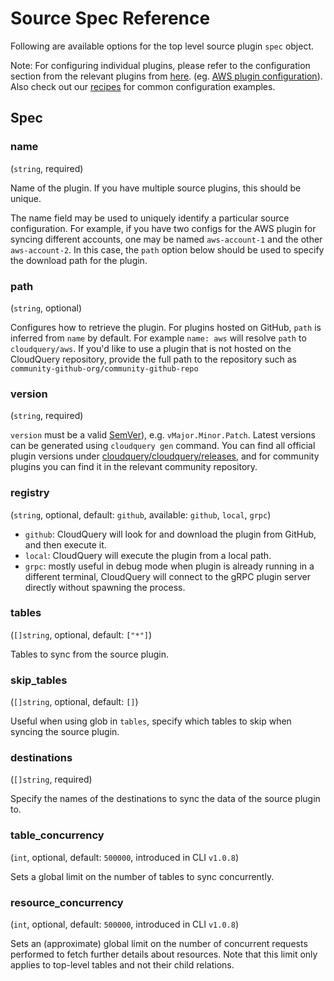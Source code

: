 # Source Spec Reference

Following are available options for the top level source plugin `spec` object. 

Note: For configuring individual plugins, please refer to the configuration section from the relevant plugins from [here](https://www.cloudquery.io/docs/plugins/sources). (eg. [AWS plugin configuration](https://github.com/cloudquery/cloudquery/blob/main/plugins/source/aws/docs/configuration.md)). Also check out our [recipes](https://www.cloudquery.io/docs/recipes/aws-postgresql) for common configuration examples.

## Spec

### name

(`string`, required)

Name of the plugin. If you have multiple source plugins, this should be unique. 

The name field may be used to uniquely identify a particular source configuration. For example, if you have two configs for the AWS plugin for syncing different accounts, one may be named `aws-account-1` and the other `aws-account-2`. In this case, the `path` option below should be used to specify the download path for the plugin.

### path

(`string`, optional)

Configures how to retrieve the plugin. For plugins hosted on GitHub, `path` is inferred from `name` by default.
For example `name: aws` will resolve `path` to `cloudquery/aws`. If you'd like to use a plugin that is not hosted on the CloudQuery repository, provide the full path to the repository such as `community-github-org/community-github-repo`

### version

(`string`, required)

`version` must be a valid [SemVer](https://semver.org/)), e.g. `vMajor.Minor.Patch`. Latest versions can be generated using `cloudquery gen` command. You can find all official plugin versions under [cloudquery/cloudquery/releases](https://github.com/cloudquery/cloudquery/releases), and for community plugins you can find it in the relevant community repository.

### registry

(`string`, optional, default: `github`, available: `github`, `local`, `grpc`)

- `github`: CloudQuery will look for and download the plugin from GitHub, and then execute it.
- `local`: CloudQuery will execute the plugin from a local path. 
- `grpc`: mostly useful in debug mode when plugin is already running in a different terminal, CloudQuery will connect to the gRPC plugin server directly without spawning the process.

### tables

(`[]string`, optional, default: `["*"]`)

Tables to sync from the source plugin.

### skip_tables

(`[]string`, optional, default: `[]`)

Useful when using glob in `tables`, specify which tables to skip when syncing the source plugin.

### destinations

(`[]string`, required)

Specify the names of the destinations to sync the data of the source plugin to.

### table_concurrency

(`int`, optional, default: `500000`, introduced in CLI `v1.0.8`)

Sets a global limit on the number of tables to sync concurrently.

### resource_concurrency

(`int`, optional, default: `500000`, introduced in CLI `v1.0.8`)

Sets an (approximate) global limit on the number of concurrent requests performed to fetch further details about resources. Note that this limit only applies to top-level tables and not their child relations.

